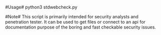 #Usage#
python3 stdwebcheck.py

#Note#
This script is primarily intended for security analysts and penetration tester. It can be used to get files or connect to an api for documentation purpose of the boring and fast checkable security issues.
